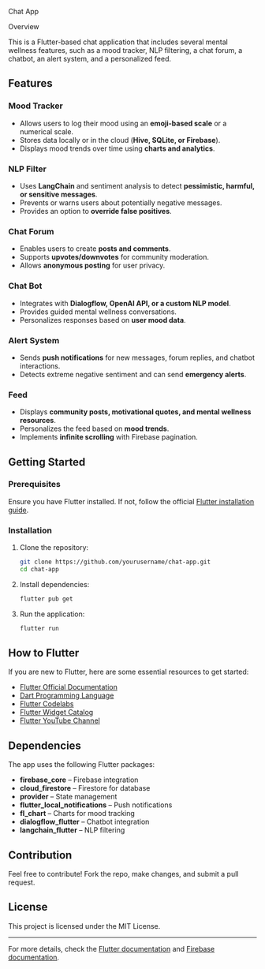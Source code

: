 Chat App

Overview

This is a Flutter-based chat application that includes several mental wellness features, such as a mood tracker, NLP filtering, a chat forum, a chatbot, an alert system, and a personalized feed.

## Features

### Mood Tracker

- Allows users to log their mood using an **emoji-based scale** or a numerical scale.
- Stores data locally or in the cloud (**Hive, SQLite, or Firebase**).
- Displays mood trends over time using **charts and analytics**.

### NLP Filter

- Uses **LangChain** and sentiment analysis to detect **pessimistic, harmful, or sensitive messages**.
- Prevents or warns users about potentially negative messages.
- Provides an option to **override false positives**.

### Chat Forum

- Enables users to create **posts and comments**.
- Supports **upvotes/downvotes** for community moderation.
- Allows **anonymous posting** for user privacy.

### Chat Bot

- Integrates with **Dialogflow, OpenAI API, or a custom NLP model**.
- Provides guided mental wellness conversations.
- Personalizes responses based on **user mood data**.

### Alert System

- Sends **push notifications** for new messages, forum replies, and chatbot interactions.
- Detects extreme negative sentiment and can send **emergency alerts**.

### Feed

- Displays **community posts, motivational quotes, and mental wellness resources**.
- Personalizes the feed based on **mood trends**.
- Implements **infinite scrolling** with Firebase pagination.

## Getting Started

### Prerequisites

Ensure you have Flutter installed. If not, follow the official [Flutter installation guide](https://docs.flutter.dev/get-started/install).

### Installation

1. Clone the repository:
   ```bash
   git clone https://github.com/yourusername/chat-app.git
   cd chat-app
   ```
2. Install dependencies:
   ```bash
   flutter pub get
   ```
3. Run the application:
   ```bash
   flutter run
   ```

## How to Flutter

If you are new to Flutter, here are some essential resources to get started:

- [Flutter Official Documentation](https://docs.flutter.dev/)
- [Dart Programming Language](https://dart.dev/)
- [Flutter Codelabs](https://docs.flutter.dev/codelabs)
- [Flutter Widget Catalog](https://docs.flutter.dev/ui/widgets)
- [Flutter YouTube Channel](https://www.youtube.com/c/flutterdev)

## Dependencies

The app uses the following Flutter packages:

- **firebase\_core** – Firebase integration
- **cloud\_firestore** – Firestore for database
- **provider** – State management
- **flutter\_local\_notifications** – Push notifications
- **fl\_chart** – Charts for mood tracking
- **dialogflow\_flutter** – Chatbot integration
- **langchain\_flutter** – NLP filtering

## Contribution

Feel free to contribute! Fork the repo, make changes, and submit a pull request.

## License

This project is licensed under the MIT License.

---

For more details, check the [Flutter documentation](https://docs.flutter.dev/) and [Firebase documentation](https://firebase.google.com/docs).

